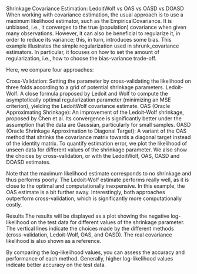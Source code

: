 Shrinkage Covariance Estimation: LedoitWolf vs OAS vs OASD vs DOASD
When working with covariance estimation, the usual approach is to use a maximum likelihood estimator, such as the EmpiricalCovariance. It is unbiased, i.e., it converges to the true (population) covariance when given many observations. However, it can also be beneficial to regularize it, in order to reduce its variance; this, in turn, introduces some bias. This example illustrates the simple regularization used in shrunk_covariance estimators. In particular, it focuses on how to set the amount of regularization, i.e., how to choose the bias-variance trade-off.

Here, we compare four approaches:

Cross-Validation: Setting the parameter by cross-validating the likelihood on three folds according to a grid of potential shrinkage parameters.
Ledoit-Wolf: A close formula proposed by Ledoit and Wolf to compute the asymptotically optimal regularization parameter (minimizing an MSE criterion), yielding the LedoitWolf covariance estimate.
OAS (Oracle Approximating Shrinkage): An improvement of the Ledoit-Wolf shrinkage, proposed by Chen et al. Its convergence is significantly better under the assumption that the data are Gaussian, particularly for small samples.
OASD (Oracle Shrinkage Approximation to Diagonal Target): A variant of the OAS method that shrinks the covariance matrix towards a diagonal target instead of the identity matrix.
To quantify estimation error, we plot the likelihood of unseen data for different values of the shrinkage parameter. We also show the choices by cross-validation, or with the LedoitWolf, OAS,  OASD and DOASD estimates.

Note that the maximum likelihood estimate corresponds to no shrinkage and thus performs poorly. The Ledoit-Wolf estimate performs really well, as it is close to the optimal and computationally inexpensive. In this example, the OAS estimate is a bit further away. Interestingly, both approaches outperform cross-validation, which is significantly more computationally costly.

Results
The results will be displayed as a plot showing the negative log-likelihood on the test data for different values of the shrinkage parameter. The vertical lines indicate the choices made by the different methods (cross-validation, Ledoit-Wolf, OAS, and OASD). The real covariance likelihood is also shown as a reference.

By comparing the log-likelihood values, you can assess the accuracy and performance of each method. Generally, higher log-likelihood values indicate better accuracy on the test data.
